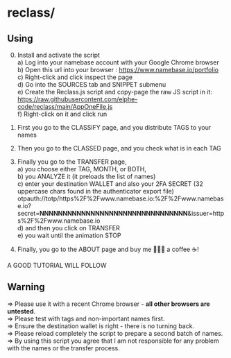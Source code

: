 # reclass/

## Using

0) Install and activate the script    
   a) Log into your namebase account with your Google Chrome browser   
   b) Open this url into your browser : https://www.namebase.io/portfolio  
   c) Right-click and click inspect the page  
   d) Go into the SOURCES tab and SNIPPET submenu   
   e) Create the Reclass.js script and copy-page the raw JS script in it:    
      https://raw.githubusercontent.com/elphe-code/reclass/main/AppOneFile.js   
   f) Right-click on it and click run   

2) First you go to the CLASSIFY page, and you distribute TAGS to your names 
3) Then you go to the CLASSED page, and you check what is in each TAG 
4) Finally you go to the TRANSFER page,  
  a) you choose either TAG, MONTH, or BOTH,  
  b) you ANALYZE it (it preloads the list of names)  
  c) enter your destination WALLET and also your 2FA SECRET (32 uppercase chars found in the authenticator export file)
     otpauth://totp/https%2F%2Fwww.namebase.io:%2F%2Fwww.namebase.io?secret=**NNNNNNNNNNNNNNNNNNNNNNNNNNNNNNNN**&issuer=https%2F%2Fwww.namebase.io  
  d) and then you click on TRANSFER  
  e) you wait until the animation STOP
5) Finally, you go to the ABOUT page and buy me 👩🏼‍💻 a coffee ☕!

A GOOD TUTORIAL WILL FOLLOW  

## Warning

=> Please use it with a recent Chrome browser - **all other browsers are untested**.  
=> Please test with tags and non-important names first.  
=> Ensure the destination wallet is right - there is no turning back.  
=> Please reload completely the script to prepare a second batch of names.  
=> By using this script you agree that I am not responsible for any problem with the names or the transfer process.  


